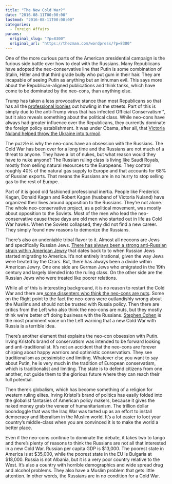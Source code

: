 ```yaml
---
title: "The New Cold War?"
date: "2016-08-11T00:00:00"
lastmod: "2016-08-11T00:00:00"
categories:
  - Foreign Affairs
params:
  original_slug: "?p=8300"
  original_url: "https://thezman.com/wordpress/?p=8300"
---
```


One of the more curious parts of the American presidential campaign is
the furious side battle over how to deal with the Russians.
Many Republicans have adopted the neo-conservative line that Putin is
some combination of Stalin, Hitler and that third grade bully who put
gum in their hair. They are incapable of seeing Putin as anything but an
inhuman evil. This says more about the Republican-aligned publications
and think tanks, which have come to be dominated by the neo-cons, than
anything else.

Trump has taken a less provocative stance than most Republicans so that
has all the <a
href="http://www.nationalreview.com/article/438885/donald-trump-russia-policy-dangerously-na-ve-about-vladimir-putin"
target="_blank">professional loonies</a> out howling in the
streets. Part of this is simply due to the anti-Trump virus that has
infected Official Conservatism™, but it also reveals something about the
political class. While neo-cons have always had greater influence
over the Republicans, they currently dominate the foreign policy
establishment. It was under Obama, after all, that [Victoria Nuland
helped throw the Ukraine into
turmoil](http://www.bbc.co.uk/news/world-europe-26079957).

The puzzle is why the neo-cons have an obsession with the Russians. The
Cold War has been over for a long time and the Russians are not much of
a threat to anyone. They have a lot of nukes, but what reason would they
have to nuke anyone? The Russian ruling class is living like Saudi
Royals, mostly from selling natural resources to the Europeans.
They control roughly 40% of the natural gas supply to Europe and that
accounts for 68% of Russian exports. That means the Russians are in no
hurry to stop selling gas to the rest of Europe.

Part of it is good old fashioned professional inertia. People like
Frederick Kagan, Donald Kagan and Robert Kagan (husband of Victoria
Nuland) have organized their lives around opposition to the Russians.
They’re not alone. The whole neo-conservative project, as a political
movement, was mostly about opposition to the Soviets. Most of the men
who lead the neo-conservative cause these days are old men who started
out in life as Cold War hawks. When the Soviets collapsed, they did not
find a new career. They simply found new reasons to demonize the
Russians.

There’s also an undeniable tribal flavor to it. Almost all neocons are
Jews and specifically Russian Jews. <a
href="http://www.simpletoremember.com/articles/a/the_czars_and_the_jews/"
target="_blank">There has always been a strong anti-Russian strain
within American Jewry</a> that dates back to to when Russian Jews
started migrating to America. It’s not entirely irrational, given the
way Jews were treated by the Czars. But, there has always been a divide
within American Jewry. One one side are German Jews who emigrated in the
19th century and largely blended into the ruling class. On the other
side are the Russian Jews who were treated like poorer relations.

While all of this is interesting background, it is no reason to restart
the Cold War and there are<a
href="http://nationalinterest.org/blog/the-skeptics/neoconservative-plan-will-cripple-us-interests-16271"
target="_blank"> some dissenters who think the neo-cons are nuts</a>.
Some on the Right point to the fact the neo-cons were outlandishly wrong
about the Muslims and should not be trusted with Russia policy. Then
there are critics from the Left who also think the neo-cons are nuts,
but they mostly think we’re better off doing business with the Russians.
<a
href="http://www.realclearpolitics.com/video/2016/07/30/russia_expert_stephen_cohen_trump_wants_to_stop_the_new_cold_war_but_the_america_media_just_doesnt_understand.html"
target="_blank">Stephen Cohen</a> is the most prominent voice on the
Left warning that a new Cold War with Russia is a terrible idea.

There’s another element that explains the neo-con obsession with Putin.
Irving Kristol’s brand of conservatism was intended to be forward
looking and anti-traditionalist. It’s not an accident that the neo-cons
are forever chirping about happy warriors and optimistic conservatism.
They see traditionalism as pessimistic and limiting. Whatever else you
want to say about Putin, he is very much in the tradition of European
conservatism, which is traditionalist and limiting. The state is to
defend citizens from one another, not guide them to the glorious future
where they can reach their full potential.

Then there’s globalism, which has become something of a religion for
western ruling elites. Irving Kristol’s brand of politics has easily
folded into the globalist fantasies of American policy makers, because
it gives the naked money grab the veneer of humanitarianism. The
trillion dollar boondoggle that was the Iraq War was tarted up as an
effort to install democracy and liberalism in the Muslim world. It’s a
lot easier to loot your country’s middle-class when you are convinced it
is to make the world a better place.

Even if the neo-cons continue to dominate the debate, it takes two to
tango and there’s plenty of reasons to think the Russians are not all
that interested in a new Cold War. Russian per capita GDP is $13,000.
The poorest state in America is at $35,000, while the poorest state in
the EU is Bulgaria at $18,000. Russia is not Albania, but it is a very
poor country relative to the West. It’s also a country with horrible
demographics and wide spread drug and alcohol problems. They also have a
Muslim problem that gets little attention. In other words, the Russians
are in no condition for a Cold War.
